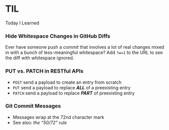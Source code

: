 # TIL
Today I Learned

### Hide Whitespace Changes in GitHub Diffs
Ever have someone push a commit that involves a lot of real changes mixed in with a bunch of less-meaningful whitespace?
Add `?w=1` to the URL to see the diff with whitespace ignored.

### PUT vs. PATCH in RESTful APIs
* `POST` send a payload to create an entry from scratch
* `PUT` send a payload to replace **_ALL_** of a preexisting entry
* `PATCH` send a payload to replace **_PART_** of preexisting entry

### Git Commit Messages
* Messages wrap at the 72nd character mark
* See also: _the “50/72" rule_
